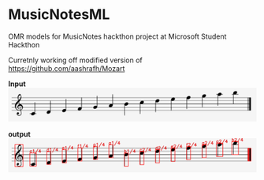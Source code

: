 # MusicNotesML
OMR models for MusicNotes hackthon project at Microsoft Student Hackthon

Curretnly working off modified version of https://github.com/aashrafh/Mozart

**Input**
![input](docs/04.png)

**output**
![output](docs/04_output_0.png)